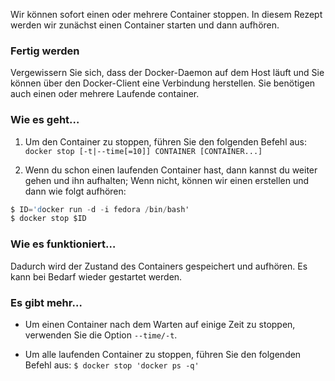 Wir können sofort einen oder mehrere Container stoppen. In diesem Rezept werden wir zunächst einen Container starten und dann aufhören.

### Fertig werden

Vergewissern Sie sich, dass der Docker-Daemon auf dem Host läuft und Sie können über den Docker-Client eine Verbindung herstellen. Sie benötigen auch einen oder mehrere Laufende container.

### Wie es geht…

1. Um den Container zu stoppen, führen Sie den folgenden Befehl aus:
`docker stop [-t|--time[=10]] CONTAINER [CONTAINER...]`

2. Wenn du schon einen laufenden Container hast, dann kannst du weiter gehen und ihn aufhalten; Wenn nicht, können wir einen erstellen und dann wie folgt aufhören:

```s
$ ID='docker run -d -i fedora /bin/bash'
$ docker stop $ID
```

### Wie es funktioniert…

Dadurch wird der Zustand des Containers gespeichert und aufhören. Es kann bei Bedarf wieder gestartet werden.

### Es gibt mehr…

* Um einen Container nach dem Warten auf einige Zeit zu stoppen, verwenden Sie die Option `--time/-t`.

* Um alle laufenden Container zu stoppen, führen Sie den folgenden Befehl aus:
`$ docker stop 'docker ps -q'`
